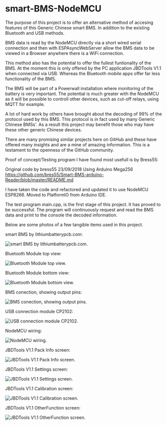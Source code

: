 # smart-BMS-NodeMCU
The purpose of this project is to offer an alternative method of accesing features of this Generic Chinese smart BMS. In addition to the existing Bluetooth and USB methods.

BMS data is read by the NodeMCU directly via a short wired serial connection and then with ESPAsyncWebServer allow the BMS data to be viewed in a Browser anywhere there is a WiFi connection.

This method also has the potential to offer the fullest funtionality of the BMS. At the moment this is only offered by the PC application JBDTools V1.1 when connected via USB. Whereas the Bluetooth mobile apps offer far less functionality of the BMS.

The BMS will be part of a Powerwall installation where monitoring of the battery is very important. The potential is much greater with the NodeMCU as it will be possible to controll other devices, such as cut-off relays, using MQTT for example.

A lot of hard work by others have brought about the decoding of 99% of the protocol used by this BMS. This protocol is in fact used by many Generic Chinese BMSs'. As a result this project may benefit those who may have these other generic Chinese devices. 

There are many promising similar projects here on GitHub and these have offered many insights and are a mine of amazing information. This is a testament to the openness of the GitHub community.

Proof of concept/Testing program I have found most usefull is by Bress55:


Original code by bress55
23/09/2018
Using Arduino Mega256
https://github.com/bres55/Smart-BMS-arduino-Reader/blob/master/README.md


I have taken the code and refactored and updated it to use NodeMCU ESP8266.
Moved to PlatformIO from Arduino IDE.

The test program main.cpp, is the first stage of this project. It has proved to be successful.
The program will continuously request and read the BMS data and print to the console the decoded information.

Below are some photos of a few tangible items used in this project.



smart BMS by lithiumbatterypcb.com:

![smart BMS by lithiumbatterypcb.com.](/images/BMS.jpg)

Bluetooth Module top view:

![Bluetooth Module top view.](/images/BluetoothModuleTOP.jpg)

Bluetooth Module bottom view:

![Bluetooth Module bottom view.](/images/BluetoothModuleBOTTOM.jpg)

BMS conection, showing output pins:

![BMS conection, showing output pins.](/images/BMSPinOuts.jpg)

USB connection module CP2102:

![USB connection module CP2102.](/images/USBtoTTLModule.jpg)

NodeMCU wiring:

![NodeMCU wiring.](/images/NodeMCU.jpg)



JBDTools V1.1 Pack Info screen:



![JBDTools V1.1 Pack Info screen.](/images/PackInfo.png)



JBDTools V1.1 Settings screen:



![JBDTools V1.1 Settings screen.](/images/Settings.png)



JBDTools V1.1 Calibration screen:



![JBDTools V1.1 Calibration screen.](/images/Calibration.png)



JBDTools V1.1 OtherFunction screen:



![JBDTools V1.1 OtherFunction screen.](/images/OtherFunction.png)

